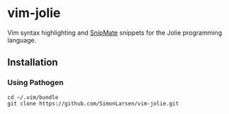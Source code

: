 vim-jolie
=========

Vim syntax highlighting and [SnipMate](https://github.com/garbas/vim-snipmate) snippets for the Jolie programming language.

## Installation

### Using Pathogen

    cd ~/.vim/bundle
    git clone https://github.com/SimonLarsen/vim-jolie.git
